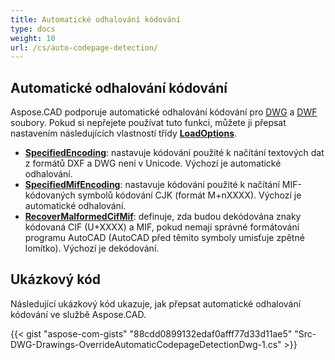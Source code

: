 ```yaml
---
title: Automatické odhalování kódování
type: docs
weight: 10
url: /cs/auto-codepage-detection/
---
```


## **Automatické odhalování kódování**

Aspose.CAD podporuje automatické odhalování kódování pro [DWG](https://docs.fileformat.com/cad/dwg/) a [DWF](https://docs.fileformat.com/cad/dwf/) soubory. Pokud si nepřejete používat tuto funkci, můžete ji přepsat nastavením následujících vlastností třídy [**LoadOptions**](https://reference.aspose.com/cad/net/aspose.cad/loadoptions).

- [**SpecifiedEncoding**](https://reference.aspose.com/cad/net/aspose.cad/loadoptions/properties/specifiedencoding): nastavuje kódování použité k načítání textových dat z formátů DXF a DWG není v Unicode. Výchozí je automatické odhalování.
- [**SpecifiedMifEncoding**](https://reference.aspose.com/cad/net/aspose.cad/loadoptions/properties/specifiedmifencoding): nastavuje kódování použité k načítání MIF-kódovaných symbolů kódování CJK (formát M+nXXXX). Výchozí je automatické odhalování.
- [**RecoverMalformedCifMif**](https://reference.aspose.com/cad/net/aspose.cad/loadoptions/properties/recovermalformedcifmif): definuje, zda budou dekódována znaky kódovaná CIF (U+XXXX) a MIF, pokud nemají správné formátování programu AutoCAD (AutoCAD před těmito symboly umisťuje zpětné lomítko). Výchozí je dekódování.

## Ukázkový kód

Následující ukázkový kód ukazuje, jak přepsat automatické odhalování kódování ve službě Aspose.CAD.

{{< gist "aspose-com-gists" "88cdd0899132edaf0afff77d33d11ae5" "Src-DWG-Drawings-OverrideAutomaticCodepageDetectionDwg-1.cs" >}}
